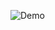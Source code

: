 ![Demo](https://github.com/DominikMendoza/Algoritmos-minerva/assets/week-04-2b-2025-09-19.gifassets/week-04-2b-2025-09-19.gif)